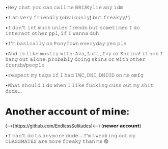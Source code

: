 
•𝙷𝚎𝚢 𝚌𝚑𝚊𝚝 𝚢𝚘𝚞 𝚌𝚊𝚗 𝚌𝚊𝚕𝚕 𝚖𝚎 𝙱𝚁𝙸/𝙺𝚢𝚕𝚒𝚎 𝚊𝚗𝚢 𝚒𝚍𝚖

•𝙸 𝚊𝚖 𝚟𝚎𝚛𝚢 𝚏𝚛𝚒𝚎𝚗𝚍𝚕𝚢 (𝚘𝚋𝚟𝚒𝚘𝚞𝚜𝚕𝚢) 𝚋𝚞𝚝 𝚏𝚛𝚎𝚊𝚔𝚢𝚢/𝚓

•𝙸 𝚍𝚘𝚗'𝚝 𝚒𝚗𝚝 𝚖𝚞𝚌𝚑 𝚞𝚗𝚕𝚎𝚜 𝚏𝚛𝚎𝚗𝚍𝚜 
𝚋𝚞𝚝 𝚜𝚘𝚖𝚎𝚝𝚒𝚖𝚎𝚜 𝙸 𝚍𝚘 𝚒𝚗𝚝𝚎𝚛𝚊𝚌𝚝 𝚘𝚝𝚑𝚎𝚛 𝚙𝚙𝚕, 𝚒𝚏 𝙸 𝚠𝚊𝚗𝚗𝚊 𝚍𝚞𝚑

•𝙸'𝚖 𝚋𝚊𝚜𝚒𝚌𝚊𝚕𝚕𝚢 𝚘𝚗 𝙿𝚘𝚗𝚢𝚃𝚘𝚠𝚗 𝚎𝚟𝚎𝚛𝚢𝚍𝚊𝚢 𝚢𝚎𝚜 𝚙𝚕𝚜

•𝙰𝚗𝚍 𝚒𝚖 𝚕𝚒𝚔𝚎 𝚖𝚘𝚜𝚝𝚕𝚢 𝚠𝚒𝚝𝚑: 𝙰𝚟𝚊, 𝙻𝚞𝚖𝚒, 𝙸𝚟𝚢 𝚘𝚛 𝙺𝚊𝚛𝚒𝚗𝚊! 𝚒𝚏 𝚗𝚘𝚗
𝙸 𝚑𝚊𝚗𝚐 𝚘𝚞𝚝 𝚊𝚕𝚘𝚗𝚎. 𝚙𝚛𝚘𝚋𝚊𝚋𝚕𝚢 𝚍𝚘𝚒𝚗𝚐 𝚜𝚔𝚒𝚗𝚜 𝚘𝚛 𝚠𝚒𝚝𝚑 𝚘𝚝𝚑𝚎𝚛 𝚏𝚛𝚎𝚗𝚍𝚜/𝚙𝚎𝚘𝚙𝚕𝚎

•𝚛𝚎𝚜𝚙𝚎𝚌𝚝 𝚖𝚢 𝚝𝚊𝚐𝚜 𝚒𝚏 𝙸 𝚑𝚊𝚍 𝙸𝚆𝙲, 𝙳𝙽𝙸, 𝙳𝙽𝙸𝚄𝙳 𝚘𝚗 𝚖𝚎 𝚘𝚖𝚏𝚐

•𝚆𝚑𝚊𝚝 𝚜𝚑𝚘𝚞𝚕𝚍 𝙸 𝚍𝚘 𝚠𝚑𝚎𝚗 𝙸 𝚕𝚒𝚔𝚎 𝚏𝚞𝚌𝚔𝚒𝚗𝚐 𝚌𝚞𝚜𝚜 𝚘𝚞𝚝 𝚖𝚢 𝚜𝚑𝚒𝚝 𝚍𝚞𝚍𝚎... 


# 𝗔𝗻𝗼𝘁𝗵𝗲𝗿 𝗮𝗰𝗰𝗼𝘂𝗻𝘁 𝗼𝗳 𝗺𝗶𝗻𝗲:
(-->[https://github.com/EndlessSolitudes]<--) 
(𝗻𝗲𝘄𝗲𝗿 𝗮𝗰𝗰𝗼𝘂𝗻𝘁) 

•𝙸 𝚌𝚊𝚗'𝚝 𝚍𝚘 𝚝𝚜 𝚊𝚗𝚢𝚖𝚘𝚛𝚎 𝚍𝚞𝚍𝚎... 𝙸'𝚖 𝚝𝚠𝚎𝚊𝚔𝚒𝚗𝚐 𝚘𝚞𝚝 𝚖𝚢 𝙲𝙻𝙰𝚂𝚂𝙼𝙰𝚃𝙴𝚂 𝚊𝚛𝚎 𝚖𝚘𝚛𝚎
𝚏𝚛𝚎𝚊𝚔𝚢 𝚝𝚑𝚊𝚗 𝚖𝚎 😛



